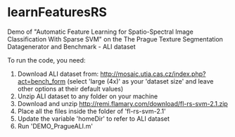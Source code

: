 # learnFeaturesRS
Demo of "Automatic Feature Learning for Spatio-Spectral Image Classification With Sparse SVM" on the The Prague Texture Segmentation Datagenerator and Benchmark - ALI dataset

To run the code, you need: <br />
1. Download ALI dataset from: http://mosaic.utia.cas.cz/index.php?act=bench_form (select 'large (4x)' as your 'dataset size' and leave other options at their default values)<br />
2. Unzip ALI dataset to any folder on your machine<br />
3. Download and unzip http://remi.flamary.com/download/fl-rs-svm-2.1.zip<br />
4. Place all the files inside the folder of 'fl-rs-svm-2.1'<br />
5. Update the variable 'homeDir' to refer to ALI dataset<br />
6. Run 'DEMO_PragueALI.m'<br />



